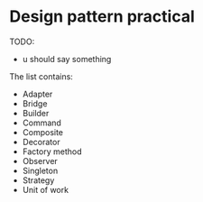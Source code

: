 # Design pattern practical
TODO:
- u should say something

The list contains:
- Adapter
- Bridge
- Builder
- Command
- Composite
- Decorator
- Factory method
- Observer
- Singleton
- Strategy
- Unit of work
